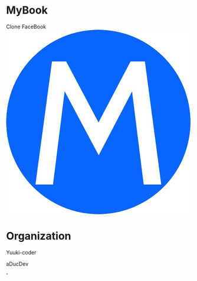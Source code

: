 # MyBook
Clone FaceBook
![Alt text](./public/iconMyBook.png "Optional title")
# Organization
<p>Yuuki-coder</p>
<p>aDucDev</p>'